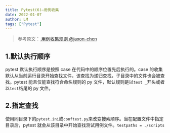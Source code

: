 ```yaml
---
title: Pytest(6)—用例收集
date: 2022-01-07
author: LM
tags: ["Pytest"]
---
```


> 参考原文：[ 用例收集规则 @jaxon-chen ](https://www.cnblogs.com/jaxon-chen/p/13204625.html)

## 1.默认执行顺序

pytest 默认执行顺序是按照 case 在代码中的顺序位置先后执行的。case 的收集默认从当前运行目录开始查找文件，该查找为递归查找，子目录中的文件也会被查找。pytest 能且仅能查找符合命名规则的 py 文件，默认规则是以`test _`开头或者以`test`结尾的 py 文件。

## 2.指定查找

使用同目录下的`pytest.ini`或`conftest.py`来改变搜索顺序。当在配置文件中指定目录后，pytest 就会从该目录中开始查找测试用例文件。`testpaths = ./scripts`  

